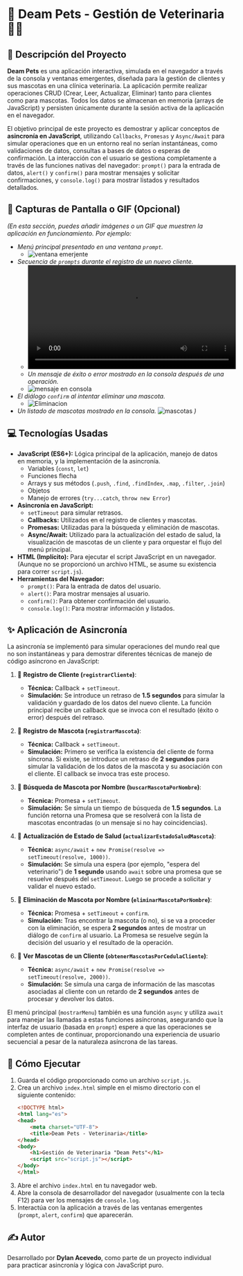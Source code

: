 # 🐾 Deam Pets - Gestión de Veterinaria 🐶🐱

## 📝 Descripción del Proyecto

**Deam Pets** es una aplicación interactiva, simulada en el navegador a través de la consola y ventanas emergentes, diseñada para la gestión de clientes y sus mascotas en una clínica veterinaria. La aplicación permite realizar operaciones CRUD (Crear, Leer, Actualizar, Eliminar) tanto para clientes como para mascotas. Todos los datos se almacenan en memoria (arrays de JavaScript) y persisten únicamente durante la sesión activa de la aplicación en el navegador.

El objetivo principal de este proyecto es demostrar y aplicar conceptos de **asincronía en JavaScript**, utilizando `Callbacks`, `Promesas` y `Async/Await` para simular operaciones que en un entorno real no serían instantáneas, como validaciones de datos, consultas a bases de datos o esperas de confirmación. La interacción con el usuario se gestiona completamente a través de las funciones nativas del navegador: `prompt()` para la entrada de datos, `alert()` y `confirm()` para mostrar mensajes y solicitar confirmaciones, y `console.log()` para mostrar listados y resultados detallados.

## 📸 Capturas de Pantalla o GIF (Opcional)

*(En esta sección, puedes añadir imágenes o un GIF que muestren la aplicación en funcionamiento. Por ejemplo:*

* *Menú principal presentado en una ventana `prompt`.*
    * ![ventana emerjente](/assets/image.png)
* *Secuencia de `prompts` durante el registro de un nuevo cliente.*
    * <video controls src="assets/20250530-0334-11.5728703.mp4" title="Demostración de la aplicación" width="480"></video>
    * *Un mensaje de éxito o error mostrado en la consola después de una operación.*
    * ![mensaje en consola](/assets/image-1.png)
* *El diálogo `confirm` al intentar eliminar una mascota.*
    * ![Eliminacion](/assets/image-2.png)
* *Un listado de mascotas mostrado en la consola.*
    ![mascotas](/assets/image-3.png)
*)*


## 💻 Tecnologías Usadas

* **JavaScript (ES6+):** Lógica principal de la aplicación, manejo de datos en memoria, y la implementación de la asincronía.
    * Variables (`const`, `let`)
    * Funciones flecha
    * Arrays y sus métodos (`.push`, `.find`, `.findIndex`, `.map`, `.filter`, `.join`)
    * Objetos
    * Manejo de errores (`try...catch`, `throw new Error`)
* **Asincronía en JavaScript:**
    * `setTimeout` para simular retrasos.
    * **Callbacks:** Utilizados en el registro de clientes y mascotas.
    * **Promesas:** Utilizadas para la búsqueda y eliminación de mascotas.
    * **Async/Await:** Utilizado para la actualización del estado de salud, la visualización de mascotas de un cliente y para orquestar el flujo del menú principal.
* **HTML (Implícito):** Para ejecutar el script JavaScript en un navegador. (Aunque no se proporcionó un archivo HTML, se asume su existencia para correr `script.js`).
* **Herramientas del Navegador:**
    * `prompt()`: Para la entrada de datos del usuario.
    * `alert()`: Para mostrar mensajes al usuario.
    * `confirm()`: Para obtener confirmación del usuario.
    * `console.log()`: Para mostrar información y listados.

## ✨ Aplicación de Asincronía

La asincronía se implementó para simular operaciones del mundo real que no son instantáneas y para demostrar diferentes técnicas de manejo de código asíncrono en JavaScript:

1.  🔹 **Registro de Cliente (`registrarCliente`)**:
    * **Técnica:** Callback + `setTimeout`.
    * **Simulación:** Se introduce un retraso de **1.5 segundos** para simular la validación y guardado de los datos del nuevo cliente. La función principal recibe un callback que se invoca con el resultado (éxito o error) después del retraso.

2.  🔹 **Registro de Mascota (`registrarMascota`)**:
    * **Técnica:** Callback + `setTimeout`.
    * **Simulación:** Primero se verifica la existencia del cliente de forma síncrona. Si existe, se introduce un retraso de **2 segundos** para simular la validación de los datos de la mascota y su asociación con el cliente. El callback se invoca tras este proceso.

3.  🔹 **Búsqueda de Mascota por Nombre (`buscarMascotaPorNombre`)**:
    * **Técnica:** Promesa + `setTimeout`.
    * **Simulación:** Se simula un tiempo de búsqueda de **1.5 segundos**. La función retorna una Promesa que se resolverá con la lista de mascotas encontradas (o un mensaje si no hay coincidencias).

4.  🔹 **Actualización de Estado de Salud (`actualizarEstadoSaludMascota`)**:
    * **Técnica:** `async/await` + `new Promise(resolve => setTimeout(resolve, 1000))`.
    * **Simulación:** Se simula una espera (por ejemplo, "espera del veterinario") de **1 segundo** usando `await` sobre una promesa que se resuelve después del `setTimeout`. Luego se procede a solicitar y validar el nuevo estado.

5.  🔹 **Eliminación de Mascota por Nombre (`eliminarMascotaPorNombre`)**:
    * **Técnica:** Promesa + `setTimeout` + `confirm`.
    * **Simulación:** Tras encontrar la mascota (o no), si se va a proceder con la eliminación, se espera **2 segundos** antes de mostrar un diálogo de `confirm` al usuario. La Promesa se resuelve según la decisión del usuario y el resultado de la operación.

6.  🔹 **Ver Mascotas de un Cliente (`obtenerMascotasPorCedulaCliente`)**:
    * **Técnica:** `async/await` + `new Promise(resolve => setTimeout(resolve, 2000))`.
    * **Simulación:** Se simula una carga de información de las mascotas asociadas al cliente con un retardo de **2 segundos** antes de procesar y devolver los datos.

El menú principal (`mostrarMenu`) también es una función `async` y utiliza `await` para manejar las llamadas a estas funciones asíncronas, asegurando que la interfaz de usuario (basada en `prompt`) espere a que las operaciones se completen antes de continuar, proporcionando una experiencia de usuario secuencial a pesar de la naturaleza asíncrona de las tareas.

## 🚀 Cómo Ejecutar

1.  Guarda el código proporcionado como un archivo `script.js`.
2.  Crea un archivo `index.html` simple en el mismo directorio con el siguiente contenido:
    ```html
    <!DOCTYPE html>
    <html lang="es">
    <head>
        <meta charset="UTF-8">
        <title>Deam Pets - Veterinaria</title>
    </head>
    <body>
        <h1>Gestión de Veterinaria "Deam Pets"</h1>
        <script src="script.js"></script>
    </body>
    </html>
    ```
3.  Abre el archivo `index.html` en tu navegador web.
4.  Abre la consola de desarrollador del navegador (usualmente con la tecla F12) para ver los mensajes de `console.log`.
5.  Interactúa con la aplicación a través de las ventanas emergentes (`prompt`, `alert`, `confirm`) que aparecerán.

## ✍️ Autor
Desarrollado por **Dylan Acevedo**, como parte de un proyecto individual para practicar asincronía y lógica con JavaScript puro.